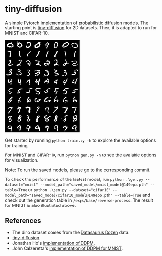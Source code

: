 # tiny-diffusion
A simple Pytorch implementation of probabilistic diffusion models. The starting point is [tiny-diffusion](https://github.com/tanelp/tiny-diffusion) for 2D datasets. Then, it is adapted to run for MNIST and CIFAR-10.

![](static/generation_table.png)

Get started by running `python train.py -h` to explore the available options for training.

For MNIST and CIFAR-10, run `python gen.py -h` to see the avaiable options for visualization.

Note: To run the saved models, please go to the corresponding commit.

To check the performance of the lastest model, run
`python .\gen.py --dataset="mnist" --model_path="saved_model/mnist_model@149epo.pth" --table=True`
or
`python .\gen.py --dataset="cifar10" --model_path="saved_model/cifar10_model@149epo.pth" --table=True`
and check out the generation table in `/exps/base/reverse-process`. The result for MNIST is also illustrated above.

## References

* The dino dataset comes from the [Datasaurus Dozen](https://www.autodesk.com/research/publications/same-stats-different-graphs) data.
* [tiny-diffusion](https://github.com/tanelp/tiny-diffusion).
* Jonathan Ho's [implementation of DDPM](https://github.com/hojonathanho/diffusion).
* John Calzeretta's [implementation of DDPM for MNIST](https://github.com/jcalz23/diffusion_diy).

